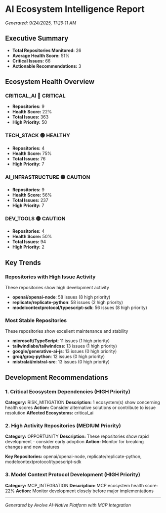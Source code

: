 # AI Ecosystem Intelligence Report
*Generated: 9/24/2025, 11:29:11 AM*

## Executive Summary
- **Total Repositories Monitored:** 26
- **Average Health Score:** 51%
- **Critical Issues:** 66
- **Actionable Recommendations:** 3

## Ecosystem Health Overview

### CRITICAL_AI 🔴 CRITICAL
- **Repositories:** 9
- **Health Score:** 22%
- **Total Issues:** 363
- **High Priority:** 50

### TECH_STACK 🟢 HEALTHY
- **Repositories:** 4
- **Health Score:** 75%
- **Total Issues:** 76
- **High Priority:** 7

### AI_INFRASTRUCTURE 🟡 CAUTION
- **Repositories:** 9
- **Health Score:** 56%
- **Total Issues:** 237
- **High Priority:** 7

### DEV_TOOLS 🟡 CAUTION
- **Repositories:** 4
- **Health Score:** 50%
- **Total Issues:** 94
- **High Priority:** 2


## Key Trends

### Repositories with High Issue Activity
These repositories show high development activity

- **openai/openai-node**: 58 issues (8 high priority)
- **replicate/replicate-python**: 58 issues (2 high priority)
- **modelcontextprotocol/typescript-sdk**: 56 issues (8 high priority)

### Most Stable Repositories
These repositories show excellent maintenance and stability

- **microsoft/TypeScript**: 11 issues (1 high priority)
- **tailwindlabs/tailwindcss**: 13 issues (1 high priority)
- **google/generative-ai-js**: 13 issues (0 high priority)
- **groq/groq-python**: 12 issues (0 high priority)
- **mistralai/mistral-src**: 13 issues (0 high priority)


## Development Recommendations

### 1. Critical Ecosystem Dependencies (HIGH Priority)
**Category:** RISK_MITIGATION
**Description:** 1 ecosystem(s) show concerning health scores
**Action:** Consider alternative solutions or contribute to issue resolution
**Affected Ecosystems:** critical_ai


### 2. High Activity Repositories (MEDIUM Priority)
**Category:** OPPORTUNITY
**Description:** These repositories show rapid development - consider early adoption
**Action:** Monitor for breaking changes and new features

**Key Repositories:** openai/openai-node, replicate/replicate-python, modelcontextprotocol/typescript-sdk

### 3. Model Context Protocol Development (HIGH Priority)
**Category:** MCP_INTEGRATION
**Description:** MCP ecosystem health score: 22%
**Action:** Monitor development closely before major implementations




---
*Generated by Avolve AI-Native Platform with MCP Integration*
